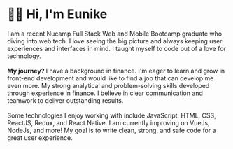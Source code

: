 # 🙋‍♀️ Hi, I'm Eunike

I am a recent Nucamp Full Stack Web and Mobile Bootcamp graduate who diving into web tech. I love seeing the big picture and always keeping user experiences and interfaces in mind. I taught myself to code out of a love for technology.  <br/><br/><strong>My journey? </strong> I have a background in finance. I'm eager to learn and grow in front-end development and would like to find a job that can develop me even more. My strong analytical and problem-solving skills developed through experience in finance. I believe in clear communication and teamwork to deliver outstanding results. <br/><br/> Some technologies I enjoy working with include JavaScript, HTML, CSS, ReactJS, Redux, and React Native. I am currently improving on VueJs, NodeJs, and more!  My goal is to write clean, strong, and safe code for a great user experience.

<!--
## About me
- 🔭 A former banker and a lifelong learner
- 😄 Graduated with a master's degree in Business Administration
- ⚡ Passionate in coding and programming
-  ✍ You can find my projects at [https://eunikehp.github.io/](https://eunikehp.github.io/index.html) (still on progress)
- 💬 Ask me about ... anything

## 🌱 Skills 
- Web Development
- Data preparation
- Data modeling & analysis
- Visualization
- Dashboard development & reporting

## 📚 Tools
- HTML
- CSS
- JavaScript
- Python (Pandas, NumPy, Matplotlib, Seaborn)
- Tableau
- Microsoft Excel (Pivot Table, XLOOKUP, Conditional Formatting)
- SQL (SQL Server & SQLite3)
- Google Data Studio
- GIT

## 👩‍💻 Portfolio

### Projects

#### Web Development
1. [Personal Blog](https://github.com/eunikehp/Blog)
2. [Calculator](https://github.com/eunikehp/Calculator)
3. [Rock-paper-scissors game](https://github.com/eunikehp/Rock-paper-scissors)
   
#### Data Analysis
1. [Funnel Analysis](https://github.com/eunikehp/Funnel-Analysis/blob/main/Funnel%20Analysis.pdf)|  Data Cleaning, EDA, Model Development, Visualization<br/>
Locate new clients in existing buildings based on clients' preferences and requirements.
- Utilized ***Python*** and ***Pandas*** library to inspect, clean, and merge datasets.
- Added some calculated fields and conducted Filters on ***Tableau*** to create more robust visualizations.
- Explored the data by analyzing based on location, industry, space availability, lease rate, and starting date.
- Developed an [interactive dashboard](https://public.tableau.com/app/profile/eunikepardede/viz/FunnelAnalysis_16873628569980/Dashboard1) for internal stakeholders and clients using ***Tableau***.

2. [KPMG DATA ANALYTICS - Virtual Experience Program](https://github.com/eunikehp/Forage-Virtual-Internship/tree/main/KPMG%20Data%20Analytics)|  Data Quality Assessment, Data Insights, Data Visualization<br/>
Analyze existing customer datasets to determine customer trends and behavior, then target new customers to drive the most value for the organization. 
- Assessment of data quality and completeness in preparation for analysis (***Python*** and ***Pandas*** library).
- Targeting high-value customers based on demographics and attributes.
- Created a dashboard for the client that specifies who they should be targeting in their customer list as well as the broader market segment (***Tableau***).

3. [Amazon Sales](https://github.com/eunikehp/Amazon-Sales) | Data cleaning, EDA, Visualization 
- Utilized ***Python*** to analyze the sales performance of Amazon
- Performed data cleaning by implementing ***Pandas***
- Visualized the insight from the prices of products, discounts, and ratings by using ***Matplotlib*** and ***Seaborn***

4. [Hotel Booking](https://github.com/eunikehp/Hotel_Booking) | Data cleaning, EDA, Visualization
- Analysis on hotel database to explore data related to the guests and bookings of 2 hotels: Resort Hotel and City Hotel
- Implemented ***SQLite3*** & ***Pandas*** to do Eploratory Data Analysis
- Visualized the data by using ***Matplotlib*** and ***Seaborn*** 

5. [Covid-19 Analysis](https://github.com/eunikehp/COVIDanalysis) | Data Exploration & Visualization
- Utilized ***SQL*** to extract data from 2 different tables using JOIN and VIEW
- Explored the data to analyze the COVID cases around the world
- Created a dashboard with ***Tableau*** ,see here: [Covid-19 Analysis](https://public.tableau.com/shared/23GRK28CR?:display_count=n&:origin=viz_share_link)

6. [Game Sales Analysis](https://github.com/eunikehp/RevoU/blob/main/Game_Sales_Analysis.ipynb) | Data Cleaning, Exploration & Visualization
- Performed ***Python*** with libraries ***Pandas*** and ***NumPy*** to analyze the which series, publisher & developer have most games
- Visualized the analysis using ***Seaborn*** 
- Created a slide presentation using ***Google Slide*** ,see here: [Game Sales Analysis](https://github.com/eunikehp/RevoU/blob/main/Games%20Sales%20Analysis.pdf)

### Other Projects
#### SQL
| No| Project Name | Description |
|---|---|---|
|1|[8 SQL Case Studies](https://github.com/eunikehp/SQL-Case-Studies)| 8 SQL Challenge case studies from [Data with Danny](https://8weeksqlchallenge.com/getting-started/)|
|2|[Data Lemur SQL Exercises](https://github.com/eunikehp/DataLemur-SQL-exercises)| SQL Practice on Data Lemur platform|
|3|[Nashville Housing](https://github.com/eunikehp/NashvilleHousing)| Data Cleaning |

#### Python
| No| Project Name | Description | Libraries |
|---|---|---|---|
|1|[Page Visits Funnel](https://github.com/eunikehp/Page_Visits_Funnel_Project/tree/main)| Manipulating data using Pandas. Analyzing data visit of company website and building a funnel. | Pandas|
|2|[Visualizing the Orion Constellation](https://github.com/eunikehp/Visualizing-the-Orion-Constellation)|Creating a rotate-able visualization of the position of the Orion's stars.| Matplotlib |
|3|[Life Expectancy By Country](https://github.com/eunikehp/Life-Expectancy-By-Country)| Investigating the average life expectancy in 158 different countries. Identify the impact of country’s economic success to life expectancy.  |Pandas, NumPy, Matplotlib|
|4|[Biodiversity in National Parks](https://github.com/eunikehp/Biodiversity-in-National-Parks)| Cleaning up, analyzing, and plotting data of endangered species in National Parks. |Pandas, Matplotlib, SciPy|
|5|[Capstone Project: MuscleHub](https://github.com/eunikehp/MuscleHub-A-B-Test)| A/B Test. Choosing business strategy. | SQL, Pandas, Matplotlib|
|6|[Capstone Project: Diagnosing Diabetes](https://github.com/eunikehp/EDA-Diagnosing-Diabetes)| Exploratory Data Analysis (EDA)| Pandas, NumPy|

#### Tableau
|No| Project Names | 
|---|---|
|1|[Rotten Tomatoes](https://public.tableau.com/app/profile/eunikepardede/viz/RottenTomatoes_16656655388840/Dashboard1)| 
|2|[Volcanic Eruption](https://public.tableau.com/app/profile/eunikepardede/viz/VolcanicEruptions_16656691598690/Dashboard1)| 
|3|[NYC Tree Census and Income](https://public.tableau.com/app/profile/eunikepardede/viz/NYCTreeCensusandIncome_16658348516200/Dashboard1)| 
|4|[CEO Dashboard](https://public.tableau.com/app/profile/eunikepardede/viz/CEOReport_16869070854710/Dashboard1)|

## Languages and Tools:

[<img align="left" alt="Visual Studio Code" width="26px" src="https://raw.githubusercontent.com/github/explore/80688e429a7d4ef2fca1e82350fe8e3517d3494d/topics/visual-studio-code/visual-studio-code.png" />][portfolio]
[<img align="left" alt="HTML5" width="26px" src="https://raw.githubusercontent.com/github/explore/80688e429a7d4ef2fca1e82350fe8e3517d3494d/topics/html/html.png" />][portfolio]
[<img align="left" alt="CSS3" width="26px" src="https://raw.githubusercontent.com/github/explore/80688e429a7d4ef2fca1e82350fe8e3517d3494d/topics/css/css.png" />][portfolio]
[<img align="left" alt="python" width="26px" src="https://raw.githubusercontent.com/github/explore/80688e429a7d4ef2fca1e82350fe8e3517d3494d/topics/python/python.png" />][portfolio]
[<img align="left" alt="SQL" width="26px" src="https://raw.githubusercontent.com/github/explore/80688e429a7d4ef2fca1e82350fe8e3517d3494d/topics/sql/sql.png" />][portfolio]
[<img align="left" alt="postgreSQL" width="26px" src="https://raw.githubusercontent.com/github/explore/80688e429a7d4ef2fca1e82350fe8e3517d3494d/topics/postgresql/postgresql.png" />][portfolio]
[<img align="left" alt="Git" width="26px" src="https://raw.githubusercontent.com/github/explore/80688e429a7d4ef2fca1e82350fe8e3517d3494d/topics/git/git.png" />][portfolio]
[<img align="left" alt="GitHub" width="26px" src="https://raw.githubusercontent.com/github/explore/78df643247d429f6cc873026c0622819ad797942/topics/github/github.png" />][portfolio]
[<img align="left" alt="Terminal" width="26px" src="https://raw.githubusercontent.com/github/explore/80688e429a7d4ef2fca1e82350fe8e3517d3494d/topics/terminal/terminal.png" />][portfolio]
-->
<!--
## 🤳 Connect with me:

[<img align="left" alt="Eunike | LinkedIn" width="22px" src="https://cdn.jsdelivr.net/npm/simple-icons@v3/icons/linkedin.svg" />][linkedin]

[linkedin]: www.linkedin.com/in/eunikepardede

[<img align="left" alt="Eunike | Medium" width="100px" src="https://upload.wikimedia.org/wikipedia/commons/0/0d/Medium_%28website%29_logo.svg" />][medium]

[medium]: https://medium.com/@eunikehp

<br />
<br />


<summary>:zap: GitHub Stats</summary>
<img align="left" alt="Eunike's GitHub Stats" src="https://github-readme-stats.vercel.app/api?username=eunikehp&show_icons=true&hide_border=true" />


<summary>:zap: Most Used Languages</summary>
<img align="left" alt="Eunike's GitHub Top Languages" src="https://github-readme-stats.vercel.app/api/top-langs/?username=eunikehp" />
-->


[portfolio]: https://github.com/eunikehp?tab=repositories
<!--<details>
</details>-->

<!--
<h1 align="center">Hi 👋, I'm Eunike Pardede</h1>
<h3 align="center">A passionate frontend developer</h3>

<p align="left"> <img src="https://komarev.com/ghpvc/?username=eunikehp&label=Profile%20views&color=0e75b6&style=flat" alt="eunikehp" /> </p>

<p align="left"> <a href="https://github.com/ryo-ma/github-profile-trophy"><img src="https://github-profile-trophy.vercel.app/?username=eunikehp" alt="eunikehp" /></a> </p>

- 📫 How to reach me **eunikehedriani@gmail.com**

<h3 align="left">Connect with me:</h3>
<p align="left">
<a href="https://codepen.io/eunike-pardede" target="blank"><img align="center" src="https://raw.githubusercontent.com/rahuldkjain/github-profile-readme-generator/master/src/images/icons/Social/codepen.svg" alt="eunike-pardede" height="30" width="40" /></a>
<a href="https://linkedin.com/in/eunikepardede" target="blank"><img align="center" src="https://raw.githubusercontent.com/rahuldkjain/github-profile-readme-generator/master/src/images/icons/Social/linked-in-alt.svg" alt="eunikepardede" height="30" width="40" /></a>
</p>

<h3 align="left">Languages and Tools:</h3>
<p align="left"> <a href="https://getbootstrap.com" target="_blank" rel="noreferrer"> <img src="https://raw.githubusercontent.com/devicons/devicon/master/icons/bootstrap/bootstrap-plain-wordmark.svg" alt="bootstrap" width="40" height="40"/> </a> <a href="https://www.w3schools.com/css/" target="_blank" rel="noreferrer"> <img src="https://raw.githubusercontent.com/devicons/devicon/master/icons/css3/css3-original-wordmark.svg" alt="css3" width="40" height="40"/> </a> <a href="https://expressjs.com" target="_blank" rel="noreferrer"> <img src="https://raw.githubusercontent.com/devicons/devicon/master/icons/express/express-original-wordmark.svg" alt="express" width="40" height="40"/> </a> <a href="https://www.figma.com/" target="_blank" rel="noreferrer"> <img src="https://www.vectorlogo.zone/logos/figma/figma-icon.svg" alt="figma" width="40" height="40"/> </a> <a href="https://firebase.google.com/" target="_blank" rel="noreferrer"> <img src="https://www.vectorlogo.zone/logos/firebase/firebase-icon.svg" alt="firebase" width="40" height="40"/> </a> <a href="https://git-scm.com/" target="_blank" rel="noreferrer"> <img src="https://www.vectorlogo.zone/logos/git-scm/git-scm-icon.svg" alt="git" width="40" height="40"/> </a> <a href="https://www.w3.org/html/" target="_blank" rel="noreferrer"> <img src="https://raw.githubusercontent.com/devicons/devicon/master/icons/html5/html5-original-wordmark.svg" alt="html5" width="40" height="40"/> </a> <a href="https://developer.mozilla.org/en-US/docs/Web/JavaScript" target="_blank" rel="noreferrer"> <img src="https://raw.githubusercontent.com/devicons/devicon/master/icons/javascript/javascript-original.svg" alt="javascript" width="40" height="40"/> </a> <a href="https://www.mongodb.com/" target="_blank" rel="noreferrer"> <img src="https://raw.githubusercontent.com/devicons/devicon/master/icons/mongodb/mongodb-original-wordmark.svg" alt="mongodb" width="40" height="40"/> </a> <a href="https://www.mysql.com/" target="_blank" rel="noreferrer"> <img src="https://raw.githubusercontent.com/devicons/devicon/master/icons/mysql/mysql-original-wordmark.svg" alt="mysql" width="40" height="40"/> </a> <a href="https://nodejs.org" target="_blank" rel="noreferrer"> <img src="https://raw.githubusercontent.com/devicons/devicon/master/icons/nodejs/nodejs-original-wordmark.svg" alt="nodejs" width="40" height="40"/> </a> <a href="https://pandas.pydata.org/" target="_blank" rel="noreferrer"> <img src="https://raw.githubusercontent.com/devicons/devicon/2ae2a900d2f041da66e950e4d48052658d850630/icons/pandas/pandas-original.svg" alt="pandas" width="40" height="40"/> </a> <a href="https://www.photoshop.com/en" target="_blank" rel="noreferrer"> <img src="https://raw.githubusercontent.com/devicons/devicon/master/icons/photoshop/photoshop-line.svg" alt="photoshop" width="40" height="40"/> </a> <a href="https://www.python.org" target="_blank" rel="noreferrer"> <img src="https://raw.githubusercontent.com/devicons/devicon/master/icons/python/python-original.svg" alt="python" width="40" height="40"/> </a> <a href="https://reactjs.org/" target="_blank" rel="noreferrer"> <img src="https://raw.githubusercontent.com/devicons/devicon/master/icons/react/react-original-wordmark.svg" alt="react" width="40" height="40"/> </a> <a href="https://reactnative.dev/" target="_blank" rel="noreferrer"> <img src="https://reactnative.dev/img/header_logo.svg" alt="reactnative" width="40" height="40"/> </a> <a href="https://redux.js.org" target="_blank" rel="noreferrer"> <img src="https://raw.githubusercontent.com/devicons/devicon/master/icons/redux/redux-original.svg" alt="redux" width="40" height="40"/> </a> <a href="https://seaborn.pydata.org/" target="_blank" rel="noreferrer"> <img src="https://seaborn.pydata.org/_images/logo-mark-lightbg.svg" alt="seaborn" width="40" height="40"/> </a> <a href="https://www.sqlite.org/" target="_blank" rel="noreferrer"> <img src="https://www.vectorlogo.zone/logos/sqlite/sqlite-icon.svg" alt="sqlite" width="40" height="40"/> </a> </p>

<p><img align="left" src="https://github-readme-stats.vercel.app/api/top-langs?username=eunikehp&show_icons=true&locale=en&layout=compact" alt="eunikehp" /></p>

<p>&nbsp;<img align="center" src="https://github-readme-stats.vercel.app/api?username=eunikehp&show_icons=true&locale=en" alt="eunikehp" /></p>

<p><img align="center" src="https://github-readme-streak-stats.herokuapp.com/?user=eunikehp&" alt="eunikehp" /></p> -->
